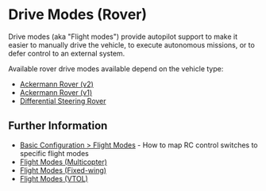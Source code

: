 # Drive Modes (Rover)

Drive modes (aka "Flight modes") provide autopilot support to make it easier to manually drive the vehicle, to execute autonomous missions, or to defer control to an external system.

Available rover drive modes available depend on the vehicle type:

- [Ackermann Rover (v2)](../frames_rover/ackermann_rover_v2.md#flight-modes)
- [Ackermann Rover (v1)](../frames_rover/ackermann_rover_v1.md#drive-modes)
- [Differential Steering Rover](../frames_rover/differential_rover_v1.md#drive-modes)


## Further Information

- [Basic Configuration > Flight Modes](../config/flight_mode.md) - How to map RC control switches to specific flight modes
- [Flight Modes (Multicopter)](../flight_modes_mc/index.md)
- [Flight Modes (Fixed-wing)](../flight_modes_fw/index.md)
- [Flight Modes (VTOL)](../flight_modes_vtol/index.md)

